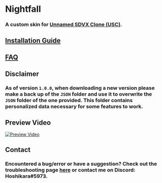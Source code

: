 # Nightfall

### A custom skin for [Unnamed SDVX Clone (USC)](https://github.com/Drewol/unnamed-sdvx-clone).

## [Installation Guide](https://youtu.be/Hqxcwzge06I)

## [FAQ](https://github.com/Hoshikara/Nightfall/wiki/FAQ)

## Disclaimer
### As of version `1.0.0`, when downloading a new version please make a back up of the `JSON` folder and use it to overwrite the `JSON` folder of the one provided. This folder contains personalized data necessary for some features to work.

## Preview Video
[![Preview Video](https://images2.imgbox.com/cd/f0/iTKcCn4h_o.png)](https://www.youtube.com/watch?v=HDeC9cX2pk8)


## Contact
### Encountered a bug/error or have a suggestion? Check out the troubleshooting  page [**here**](https://github.com/Hoshikara/Nightfall/wiki/Troubleshooting) or contact me on Discord: Hoshikara#5973.